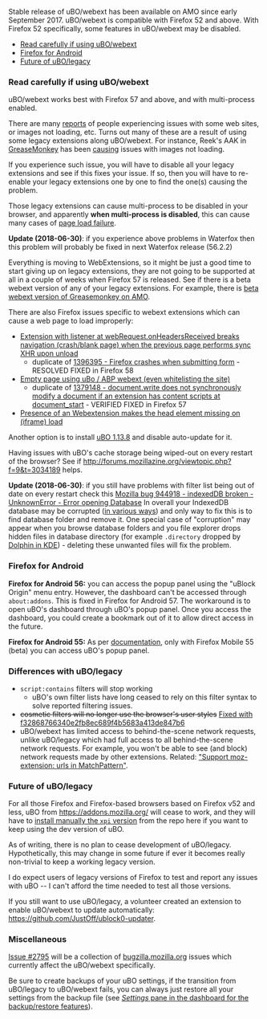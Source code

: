 Stable release of uBO/webext has been available on AMO since early September 2017. uBO/webext is compatible with Firefox 52 and above. With Firefox 52 specifically, some features in uBO/webext may be disabled.

- [Read carefully if using uBO/webext](#read-carefully-if-using-ubowebext)
- [Firefox for Android](#firefox-for-android)
- [Future of uBO/legacy](#future-of-ubolegacy)

### Read carefully if using uBO/webext

uBO/webext works best with Firefox 57 and above, and with multi-process enabled.

There are many [reports](http://forums.mozillazine.org/viewtopic.php?p=14764474#p14764474) of people experiencing issues with some web sites, or images not loading, etc. Turns out many of these are a result of using some legacy extensions along uBO/webext. For instance, Reek's AAK in [GreaseMonkey](https://www.reddit.com/r/uBlockOrigin/comments/6xl3em/image_links_suddenly_blocked_by_ublock_origin/) has been [causing](https://www.reddit.com/r/firefox/comments/6x8hbe/ublock_origin_is_a_webextension_in_amo_stable/dmf6j5k/) issues with images not loading.

If you experience such issue, you will have to disable all your legacy extensions and see if this fixes your issue. If so, then you will have to re-enable your legacy extensions one by one to find the one(s) causing the problem.

Those legacy extensions can cause multi-process to be disabled in your browser, and apparently **when multi-process is disabled**, this can cause many cases of [page load failure](https://bugzilla.mozilla.org/show_bug.cgi?id=1348497#c27).

**Update (2018-06-30)**: if you experience above problems in Waterfox then this problem will probably be fixed in next Waterfox release (56.2.2)

Everything is moving to WebExtensions, so it might be just a good time to start giving up on legacy extensions, they are not going to be supported at all in a couple of weeks when Firefox 57 is released. See if there is a beta webext version of any of your legacy extensions. For example, there is [beta webext version of Greasemonkey on AMO](https://addons.mozilla.org/en-US/firefox/addon/greasemonkey/versions/beta).

There are also Firefox issues specific to webext extensions which can cause a web page to load improperly:

- [Extension with listener at webRequest.onHeadersReceived breaks navigation (crash/blank page) when the previous page performs sync XHR upon unload](https://bugzilla.mozilla.org/show_bug.cgi?id=1401516)
  - duplicate of [1396395 - Firefox crashes when submitting form](https://bugzilla.mozilla.org/show_bug.cgi?id=1396395) - RESOLVED FIXED in Firefox 58
- [Empty page using uBo / ABP webext (even whitelisting the site)](https://bugzilla.mozilla.org/show_bug.cgi?id=1396226)
  - duplicate of [1379148 - document.write does not synchronously modify a document if an extension has content scripts at document_start](https://bugzilla.mozilla.org/show_bug.cgi?id=1379148) - VERIFIED FIXED in Firefox 57
- [Presence of an Webextension makes the head element missing on (iframe) load](https://bugzilla.mozilla.org/show_bug.cgi?id=1375875)

Another option is to install [uBO 1.13.8](https://addons.mozilla.org/en-US/firefox/addon/ublock-origin/versions/?page=1#version-1.13.8) and disable auto-update for it.

Having issues with uBO's cache storage being wiped-out on every restart of the browser? See if <http://forums.mozillazine.org/viewtopic.php?f=9&t=3034189> helps.

**Update (2018-06-30)**: if you still have problems with filter list being out of date on every restart check this [Mozilla bug 944918 - indexedDB broken - UnknownError - Error opening Database](https://bugzilla.mozilla.org/show_bug.cgi?id=944918) In overall your IndexedDB database may be corrupted ([in various ways](https://bugzilla.mozilla.org/show_bug.cgi?id=944918#c30)) and only way to fix this is to find database folder and remove it. One special case of "corruption" may appear when you browse database folders and you file explorer drops hidden files in database directory (for example `.directory` dropped by [Dolphin in KDE](https://bugzilla.mozilla.org/show_bug.cgi?id=944918#c32)) - deleting these unwanted files will fix the problem.

### Firefox for Android

**Firefox for Android 56:** you can access the popup panel using the "uBlock Origin" menu entry. However, the dashboard can't be accessed through `about:addons`. This is fixed in Firefox for Android 57. The workaround is to open uBO's dashboard through uBO's popup panel. Once you access the dashboard, you could create a bookmark out of it to allow direct access in the future.

**Firefox for Android 55:** As per [documentation](https://developer.mozilla.org/en-US/Add-ons/WebExtensions/Differences_between_desktop_and_Android), only with Firefox Mobile 55 (beta) you can access uBO's popup panel.

### Differences with uBO/legacy

- `script:contains` filters will stop working
    - uBO's own filter lists have long ceased to rely on this filter syntax to solve reported filtering issues.
- ~~cosmetic filters will no longer use the browser's user styles~~ [Fixed with f32868766340e2fb8ec689f4b5683a413de847b6](https://github.com/gorhill/uBlock/commit/f32868766340e2fb8ec689f4b5683a413de847b6)
- uBO/webext has limited access to behind-the-scene network requests, unlike uBO/legacy which had full access to all behind-the-scene network requests. For example, you won't be able to see (and block) network requests made by other extensions. Related: ["Support moz-extension: urls in MatchPattern"](https://bugzilla.mozilla.org/show_bug.cgi?id=1271354#c14).

### Future of uBO/legacy

For all those Firefox and Firefox-based browsers based on Firefox v52 and less, uBO from <https://addons.mozilla.org/> will cease to work, and they will have to [install manually the `xpi` version](https://github.com/gorhill/uBlock/tree/master/dist#firefox-legacy) from the repo here if you want to keep using the dev version of uBO.

As of writing, there is no plan to cease development of uBO/legacy. Hypothetically, this may change in some future if ever it becomes really non-trivial to keep a working legacy version.

I do expect users of legacy versions of Firefox to test and report any issues with uBO -- I can't afford the time needed to test all those versions.

If you still want to use uBO/legacy, a volunteer created an extension to enable uBO/webext to update automatically: <https://github.com/JustOff/ublock0-updater>.

### Miscellaneous

[Issue #2795](https://github.com/gorhill/uBlock/issues/2795) will be a collection of [bugzilla.mozilla.org](https://bugzilla.mozilla.org/) issues which currently affect the uBO/webext specifically.

Be sure to create backups of your uBO settings, if the transition from uBO/legacy to uBO/webext fails, you can always just restore all your settings from the backup file (see [_Settings_ pane in the dashboard for the backup/restore features](https://github.com/gorhill/uBlock/wiki/Dashboard:-Settings#backuprestore-section)).